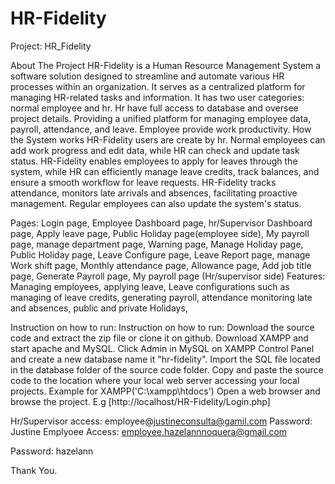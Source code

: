 # HR-Fidelity 
Project: HR_Fidelity

About The Project HR-Fidelity is a Human Resource Management System a software solution designed to streamline and automate various HR processes within an organization. It serves as a centralized platform for managing HR-related tasks and information. It has two user categories: normal employee and hr. Hr have full access to database and oversee project details. Providing a unified platform for managing employee data, payroll, attendance, and leave. Employee provide work productivity.
How the System works HR-Fidelity users are create by hr. Normal employees can add work progress and edit data, while HR can check and update task status.  HR-Fidelity enables employees to apply for leaves through the system, while HR can efficiently manage leave credits, track balances, and ensure a smooth workflow for leave requests. HR-Fidelity tracks attendance, monitors late arrivals and absences, facilitating proactive management. Regular employees can also update the system's status.

Pages: Login page, Employee Dashboard page, hr/Supervisor Dashboard page, Apply leave page, Public Holiday page(employee side), My payroll page, manage department page, Warning page, Manage Holiday page, Public Holiday page, Leave Configure page, Leave Report page, manage Work shift page, Monthly attendance page, Allowance page, Add job title page, Generate Payroll page, My payroll page (Hr/supervisor side)
Features: Managing employees, applying leave, Leave configurations such as managing of leave credits, generating payroll, attendance monitoring late and absences, public and private Holidays, 

Instruction on how to run: Instruction on how to run: Download the source code and extract the zip file or clone it on github. Download XAMPP and start apache and MySQL. Click Admin in MySQL on XAMPP Control Panel and create a new database name it "hr-fidelity". Import the SQL file located in the database folder of the source code folder. Copy and paste the source code to the location where your local web server accessing your local projects. Example for XAMPP('C:\xampp\htdocs') Open a web browser and browse the project. E.g [http://localhost/HR-Fidelity/Login.php]

Hr/Supervisor access: employee@justineconsulta@gamil.com 
Password: Justine
Emplyoee Access:  employee.hazelannnoquera@gmail.com

Password: hazelann

Thank You.
